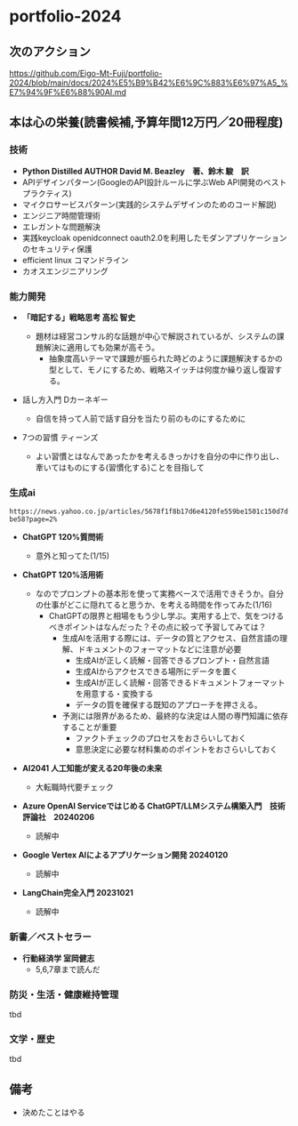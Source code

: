 
# portfolio-2024

## 次のアクション

https://github.com/Eigo-Mt-Fuji/portfolio-2024/blob/main/docs/2024%E5%B9%B42%E6%9C%883%E6%97%A5_%E7%94%9F%E6%88%90AI.md

## 本は心の栄養(読書候補,予算年間12万円／20冊程度)

### 技術

- **Python Distilled AUTHOR David M. Beazley　著、鈴木 駿　訳**
- APIデザインパターン(GoogleのAPI設計ルールに学ぶWeb API開発のベストプラクティス)
- マイクロサービスパターン(実践的システムデザインのためのコード解説)
- エンジニア時間管理術
- エレガントな問題解決
- 実践keycloak openidconnect oauth2.0を利用したモダンアプリケーションのセキュリティ保護
- efficient linux コマンドライン
- カオスエンジニアリング

### 能力開発

- **「暗記する」戦略思考 高松 智史**
  - 題材は経営コンサル的な話題が中心で解説されているが、システムの課題解決に適用しても効果が高そう。
    - 抽象度高いテーマで課題が振られた時どのように課題解決するかの型として、モノにするため、戦略スイッチは何度か繰り返し復習する。

- 話し方入門 Dカーネギー
  - 自信を持って人前で話す自分を当たり前のものにするために
- 7つの習慣 ティーンズ
  - よい習慣とはなんであったかを考えるきっかけを自分の中に作り出し、牽いてはものにする(習慣化する)ことを目指して

### 生成ai

`https://news.yahoo.co.jp/articles/5678f1f8b17d6e4120fe559be1501c150d7dbe58?page=2%`

- **ChatGPT 120%質問術**
  - 意外と知ってた(1/15)
- **ChatGPT 120%活用術**
  - なのでプロンプトの基本形を使って実務ベースで活用できそうか。自分の仕事がどこに隠れてると思うか、を考える時間を作ってみた(1/16)
      - ChatGPTの限界と相場をもう少し学ぶ。実用する上で、気をつけるべきポイントはなんだった？その点に絞って予習してみては？
        - 生成AIを活用する際には、データの質とアクセス、自然言語の理解、ドキュメントのフォーマットなどに注意が必要
          - 生成AIが正しく読解・回答できるプロンプト・自然言語
          - 生成AIからアクセスできる場所にデータを置く
          - 生成AIが正しく読解・回答できるドキュメントフォーマットを用意する・変換する
          - データの質を確保する既知のアプローチを押さえる。
        - 予測には限界があるため、最終的な決定は人間の専門知識に依存することが重要
          - ファクトチェックのプロセスをおさらいしておく
          - 意思決定に必要な材料集めのポイントをおさらいしておく
- **AI2041 人工知能が変える20年後の未来**
  - 大転職時代要チェック

- **Azure OpenAI Serviceではじめる ChatGPT/LLMシステム構築入門　技術評論社　20240206**
  - 読解中
- **Google Vertex AIによるアプリケーション開発 20240120**
  - 読解中
- **LangChain完全入門 20231021**
  - 読解中

### 新書／ベストセラー

- **行動経済学 室岡健志**
  - 5,6,7章まで読んだ

### 防災・生活・健康維持管理

tbd

### 文学・歴史

tbd


## 備考

- 決めたことはやる

